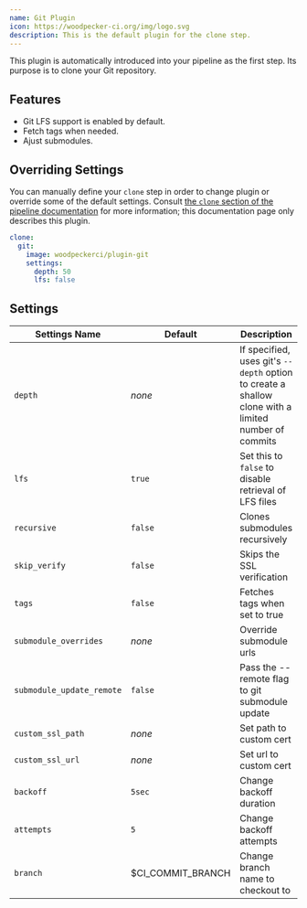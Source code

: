 ```yaml
---
name: Git Plugin
icon: https://woodpecker-ci.org/img/logo.svg
description: This is the default plugin for the clone step.
---
```


This plugin is automatically introduced into your pipeline as the first step.
Its purpose is to clone your Git repository.

## Features

- Git LFS support is enabled by default.
- Fetch tags when needed.
- Ajust submodules.

## Overriding Settings

You can manually define your `clone` step in order to change plugin or override some of the default settings.
Consult [the `clone` section of the pipeline documentation][pipelineClone] for more information;
this documentation page only describes this plugin.

```yaml
clone:
  git:
    image: woodpeckerci/plugin-git
    settings:
      depth: 50
      lfs: false
```

## Settings

| Settings Name             | Default           | Description
| --------------------------| ----------------- | --------------------------------------------
| `depth`                   | *none*            | If specified, uses git's `--depth` option to create a shallow clone with a limited number of commits
| `lfs`                     | `true`            | Set this to `false` to disable retrieval of LFS files
| `recursive`               | `false`           | Clones submodules recursively
| `skip_verify`             | `false`           | Skips the SSL verification
| `tags`                    | `false`           | Fetches tags when set to true
| `submodule_overrides`     | *none*            | Override submodule urls
| `submodule_update_remote` | `false`           | Pass the --remote flag to git submodule update
| `custom_ssl_path`         | *none*            | Set path to custom cert
| `custom_ssl_url`          | *none*            | Set url to custom cert
| `backoff`                 | `5sec`            | Change backoff duration
| `attempts`                | `5`               | Change backoff attempts
| `branch`                  | $CI_COMMIT_BRANCH | Change branch name to checkout to

[pipelineClone]: https://woodpecker-ci.org/docs/usage/pipeline-syntax#clone
